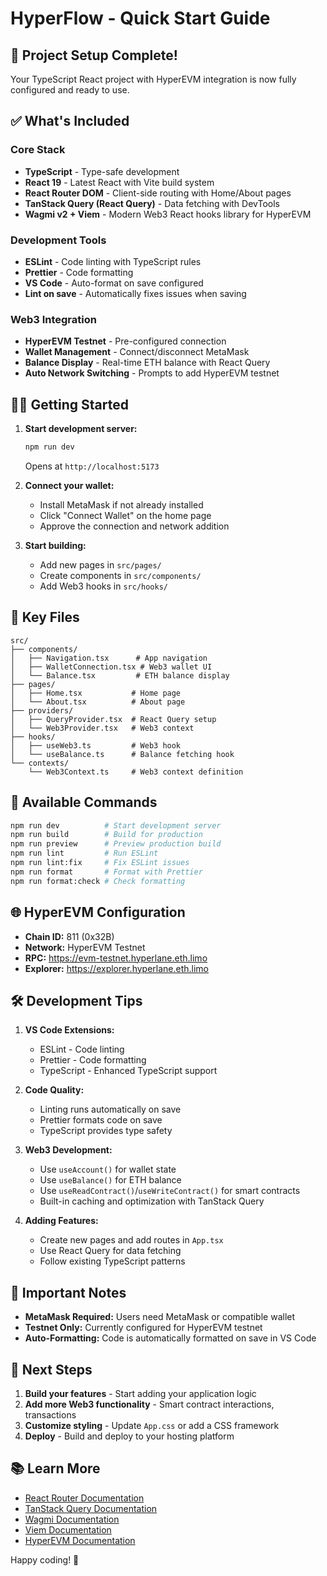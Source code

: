 # HyperFlow - Quick Start Guide

## 🚀 Project Setup Complete!

Your TypeScript React project with HyperEVM integration is now fully configured and ready to use.

## ✅ What's Included

### Core Stack

- **TypeScript** - Type-safe development
- **React 19** - Latest React with Vite build system
- **React Router DOM** - Client-side routing with Home/About pages
- **TanStack Query (React Query)** - Data fetching with DevTools
- **Wagmi v2 + Viem** - Modern Web3 React hooks library for HyperEVM

### Development Tools

- **ESLint** - Code linting with TypeScript rules
- **Prettier** - Code formatting
- **VS Code** - Auto-format on save configured
- **Lint on save** - Automatically fixes issues when saving

### Web3 Integration

- **HyperEVM Testnet** - Pre-configured connection
- **Wallet Management** - Connect/disconnect MetaMask
- **Balance Display** - Real-time ETH balance with React Query
- **Auto Network Switching** - Prompts to add HyperEVM testnet

## 🏃‍♂️ Getting Started

1. **Start development server:**

   ```bash
   npm run dev
   ```

   Opens at `http://localhost:5173`

2. **Connect your wallet:**
   - Install MetaMask if not already installed
   - Click "Connect Wallet" on the home page
   - Approve the connection and network addition

3. **Start building:**
   - Add new pages in `src/pages/`
   - Create components in `src/components/`
   - Add Web3 hooks in `src/hooks/`

## 📁 Key Files

```
src/
├── components/
│   ├── Navigation.tsx      # App navigation
│   ├── WalletConnection.tsx # Web3 wallet UI
│   └── Balance.tsx         # ETH balance display
├── pages/
│   ├── Home.tsx           # Home page
│   └── About.tsx          # About page
├── providers/
│   ├── QueryProvider.tsx  # React Query setup
│   └── Web3Provider.tsx   # Web3 context
├── hooks/
│   ├── useWeb3.ts         # Web3 hook
│   └── useBalance.ts      # Balance fetching hook
└── contexts/
    └── Web3Context.ts     # Web3 context definition
```

## 🔧 Available Commands

```bash
npm run dev          # Start development server
npm run build        # Build for production
npm run preview      # Preview production build
npm run lint         # Run ESLint
npm run lint:fix     # Fix ESLint issues
npm run format       # Format with Prettier
npm run format:check # Check formatting
```

## 🌐 HyperEVM Configuration

- **Chain ID:** 811 (0x32B)
- **Network:** HyperEVM Testnet
- **RPC:** https://evm-testnet.hyperlane.eth.limo
- **Explorer:** https://explorer.hyperlane.eth.limo

## 🛠️ Development Tips

1. **VS Code Extensions:**
   - ESLint - Code linting
   - Prettier - Code formatting
   - TypeScript - Enhanced TypeScript support

2. **Code Quality:**
   - Linting runs automatically on save
   - Prettier formats code on save
   - TypeScript provides type safety

3. **Web3 Development:**
   - Use `useAccount()` for wallet state
   - Use `useBalance()` for ETH balance
   - Use `useReadContract()`/`useWriteContract()` for smart contracts
   - Built-in caching and optimization with TanStack Query

4. **Adding Features:**
   - Create new pages and add routes in `App.tsx`
   - Use React Query for data fetching
   - Follow existing TypeScript patterns

## 🚨 Important Notes

- **MetaMask Required:** Users need MetaMask or compatible wallet
- **Testnet Only:** Currently configured for HyperEVM testnet
- **Auto-Formatting:** Code is automatically formatted on save in VS Code

## 🎯 Next Steps

1. **Build your features** - Start adding your application logic
2. **Add more Web3 functionality** - Smart contract interactions, transactions
3. **Customize styling** - Update `App.css` or add a CSS framework
4. **Deploy** - Build and deploy to your hosting platform

## 📚 Learn More

- [React Router Documentation](https://reactrouter.com/)
- [TanStack Query Documentation](https://tanstack.com/query/)
- [Wagmi Documentation](https://wagmi.sh/)
- [Viem Documentation](https://viem.sh/)
- [HyperEVM Documentation](https://hyperlane.xyz/)

Happy coding! 🎉
